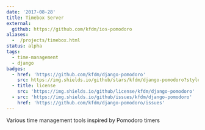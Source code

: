 ```yaml
---
date: '2017-08-28'
title: Timebox Server
external:
  github: https://github.com/kfdm/ios-pomodoro
aliases:
  -  /projects/timebox.html
status: alpha
tags:
  - time-management
  - django
badges:
  - href: 'https://github.com/kfdm/django-pomodoro'
    src: https://img.shields.io/github/stars/kfdm/django-pomodoro?style=social
  - title: license
    src: 'https://img.shields.io/github/license/kfdm/django-pomodoro'
  - src: 'https://img.shields.io/github/issues/kfdm/django-pomodoro'
    href: 'https://github.com/kfdm/django-pomodoro/issues'
---
```


Various time management tools inspired by Pomodoro timers
